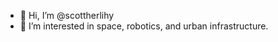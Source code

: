 - 👋 Hi, I’m @scottherlihy
- 👀 I’m interested in space, robotics, and urban infrastructure.

<!---
scottherlihy/scottherlihy is a ✨ special ✨ repository because its `README.md` (this file) appears on your GitHub profile.
You can click the Preview link to take a look at your changes.
--->
